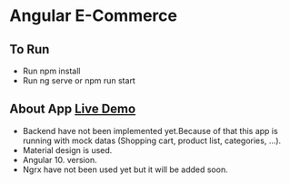 # Angular E-Commerce
## To Run
* Run npm install
* Run ng serve or npm run start

## About App [Live Demo](https://kartalsez.github.io/angular-ecommerce/products)
* Backend have not been implemented yet.Because of that this app is 
running with mock datas (Shopping cart, product list, categories, ...).
* Material design is used.
* Angular 10. version.
* Ngrx have not been used yet but it will be added soon.
